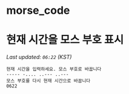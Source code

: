 # morse_code
# 현재 시간을 모스 부호 표시
<!-- MORSE_TIME_START -->
_Last updated: `06:22` (KST)_

```
현재 시간을 입력하세요. 모스 부호로 바꿉니다
----- -.... ..--- ..---
모스 부호를 다시 현재 시간으로 바꿉니다
0622
```
<!-- MORSE_TIME_END -->
